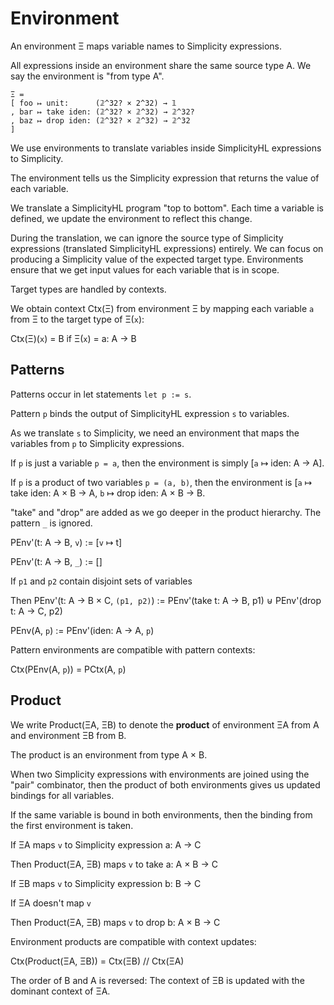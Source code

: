 # Environment

An environment Ξ maps variable names to Simplicity expressions.

All expressions inside an environment share the same source type A. We say the environment is "from type A".

```
Ξ =
[ foo ↦ unit:      (𝟚^32? × 2^32) → 𝟙
, bar ↦ take iden: (𝟚^32? × 𝟚^32) → 𝟚^32?
, baz ↦ drop iden: (𝟚^32? × 𝟚^32) → 𝟚^32
]
```

We use environments to translate variables inside SimplicityHL expressions to Simplicity.

The environment tells us the Simplicity expression that returns the value of each variable.

We translate a SimplicityHL program "top to bottom". Each time a variable is defined, we update the environment to reflect this change.

During the translation, we can ignore the source type of Simplicity expressions (translated SimplicityHL expressions) entirely. We can focus on producing a Simplicity value of the expected target type. Environments ensure that we get input values for each variable that is in scope.

Target types are handled by contexts.

We obtain context Ctx(Ξ) from environment Ξ by mapping each variable `a` from Ξ to the target type of Ξ(`x`):

Ctx(Ξ)(`x`) = B if Ξ(`x`) = a: A → B

## Patterns


Patterns occur in let statements `let p := s`.

Pattern `p` binds the output of SimplicityHL expression `s` to variables.

As we translate `s` to Simplicity, we need an environment that maps the variables from `p` to Simplicity expressions.

If `p` is just a variable `p = a`, then the environment is simply [`a` ↦ iden: A → A].

If `p` is a product of two variables `p = (a, b)`, then the environment is [`a` ↦ take iden: A × B → A, `b` ↦ drop iden: A × B → B.

"take" and "drop" are added as we go deeper in the product hierarchy. The pattern `_` is ignored.

PEnv'(t: A → B, `v`) := [`v` ↦ t]

PEnv'(t: A → B, `_`) := []

If `p1` and `p2` contain disjoint sets of variables

Then PEnv'(t: A → B × C, `(p1, p2)`) := PEnv'(take t: A → B, p1) ⊎ PEnv'(drop t: A → C, p2)

PEnv(A, `p`) := PEnv'(iden: A → A, `p`)

Pattern environments are compatible with pattern contexts:

Ctx(PEnv(A, `p`)) = PCtx(A, `p`)

## Product

We write Product(ΞA, ΞB) to denote the **product** of environment ΞA from A and environment ΞB from B.

The product is an environment from type A × B.

When two Simplicity expressions with environments are joined using the "pair" combinator, then the product of both environments gives us updated bindings for all variables.

If the same variable is bound in both environments, then the binding from the first environment is taken.

If ΞA maps `v` to Simplicity expression a: A → C

Then Product(ΞA, ΞB) maps `v` to take a: A × B → C

If ΞB maps `v` to Simplicity expression b: B → C

If ΞA doesn't map `v`

Then Product(ΞA, ΞB) maps `v` to drop b: A × B → C

Environment products are compatible with context updates:

Ctx(Product(ΞA, ΞB)) = Ctx(ΞB) // Ctx(ΞA)

The order of B and A is reversed: The context of ΞB is updated with the dominant context of ΞA.
